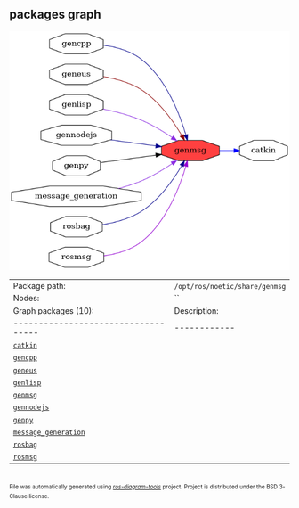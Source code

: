 <!--
File was automatically generated using 'ros-diagram-tools' project.
Project is distributed under the BSD 3-Clause license.
-->

## packages graph

[![genmsg](genmsg.png "genmsg")](genmsg.png)

|     |     |
| --- | --- |
| Package path: | `/opt/ros/noetic/share/genmsg` |
| Nodes: | `` |
| Graph packages (10): | Description: |
| ----------------------------------- | ------------ |
| [`catkin`](catkin.html) |  |
| [`gencpp`](gencpp.html) |  |
| [`geneus`](geneus.html) |  |
| [`genlisp`](genlisp.html) |  |
| [`genmsg`](genmsg.html) |  |
| [`gennodejs`](gennodejs.html) |  |
| [`genpy`](genpy.html) |  |
| [`message_generation`](message_generation.html) |  |
| [`rosbag`](rosbag.html) |  |
| [`rosmsg`](rosmsg.html) |  |


</br>
<font size="1">
File was automatically generated using <a href="https://github.com/anetczuk/ros-diagram-tools"><i>ros-diagram-tools</i></a> project.
Project is distributed under the BSD 3-Clause license.
</font>
